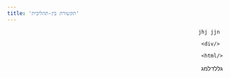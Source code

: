 ```yaml
---
title: 'תקשורת בין-תהליכית'
---
```


<html>
 <div dir="rtl">
     
     jhj jjn
     
     </div>
    
    </html>


גללדלמג